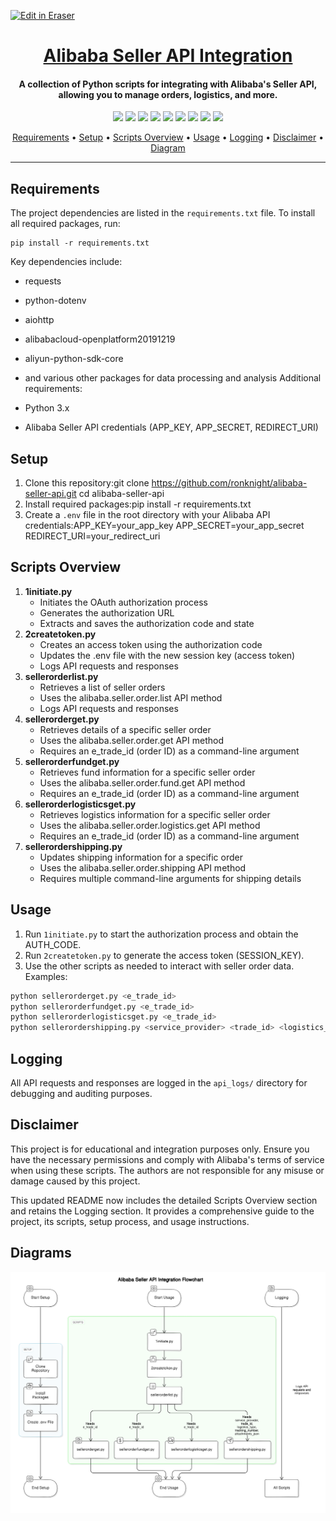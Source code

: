 <p><a target="_blank" href="https://app.eraser.io/workspace/o8hc74AnQrLKcf0ufzUD" id="edit-in-eraser-github-link"><img alt="Edit in Eraser" src="https://firebasestorage.googleapis.com/v0/b/second-petal-295822.appspot.com/o/images%2Fgithub%2FOpen%20in%20Eraser.svg?alt=media&amp;token=968381c8-a7e7-472a-8ed6-4a6626da5501"></a></p>

# <h1 align="center"><a href="https://github.com/ronknight/alibaba-seller-api">Alibaba Seller API Integration</a></h1>
<h4 align="center">A collection of Python scripts for integrating with Alibaba's Seller API, allowing you to manage orders, logistics, and more.</h4>
<p align="center">
<a href="https://twitter.com/PinoyITSolution"><img src="https://img.shields.io/twitter/follow/PinoyITSolution?style=social"></a>
<a href="https://github.com/ronknight?tab=followers"><img src="https://img.shields.io/github/followers/ronknight?style=social"></a>
<a href="https://github.com/ronknight/ronknight/stargazers"><img src="https://img.shields.io/github/stars/BEPb/BEPb.svg?logo=github"></a>
<a href="https://github.com/ronknight/ronknight/network/members"><img src="https://img.shields.io/github/forks/BEPb/BEPb.svg?color=blue&logo=github"></a>
  <a href="https://youtube.com/@PinoyITSolution"><img src="https://img.shields.io/youtube/channel/subscribers/UCeoETAlg3skyMcQPqr97omg"></a>
<a href="https://github.com/ronknight/alibaba-seller-api/issues"><img src="https://img.shields.io/badge/contributions-welcome-brightgreen.svg?style=flat"></a>
<a href="https://github.com/ronknight/alibaba-seller-api/blob/master/LICENSE"><img src="https://img.shields.io/badge/License-MIT-yellow.svg"></a>
<a href="#"><img src="https://img.shields.io/badge/Made%20with-Python-1f425f.svg"></a>
<a href="https://github.com/ronknight"><img src="https://img.shields.io/badge/Made%20with%20%F0%9F%A4%8D%20by%20-%20Ronknight%20-%20red"></a>
</p>
<p align="center">
  <a href="#requirements">Requirements</a> •
  <a href="#setup">Setup</a> •
  <a href="#scripts-overview">Scripts Overview</a> •
  <a href="#usage">Usage</a> •
  <a href="#logging">Logging</a> •
  <a href="#disclaimer">Disclaimer</a> •
  <a href="#diagram">Diagram</a>
</p>

---

## Requirements
The project dependencies are listed in the `requirements.txt` file. To install all required packages, run:

```
pip install -r requirements.txt
```
Key dependencies include:

- requests
- python-dotenv
- aiohttp
- alibabacloud-openplatform20191219
- aliyun-python-sdk-core
- and various other packages for data processing and analysis
Additional requirements:

- Python 3.x
- Alibaba Seller API credentials (APP_KEY, APP_SECRET, REDIRECT_URI)
## Setup
1. Clone this repository:git clone https://github.com/ronknight/alibaba-seller-api.git
cd alibaba-seller-api
2. Install required packages:pip install -r requirements.txt
3. Create a `.env`  file in the root directory with your Alibaba API credentials:APP_KEY=your_app_key
APP_SECRET=your_app_secret
REDIRECT_URI=your_redirect_uri
## Scripts Overview
1. **1initiate.py**
    - Initiates the OAuth authorization process
    - Generates the authorization URL
    - Extracts and saves the authorization code and state
2. **2createtoken.py**
    - Creates an access token using the authorization code
    - Updates the .env file with the new session key (access token)
    - Logs API requests and responses
3. **sellerorderlist.py**
    - Retrieves a list of seller orders
    - Uses the alibaba.seller.order.list API method
    - Logs API requests and responses
4. **sellerorderget.py**
    - Retrieves details of a specific seller order
    - Uses the alibaba.seller.order.get API method
    - Requires an e_trade_id (order ID) as a command-line argument
5. **sellerorderfundget.py**
    - Retrieves fund information for a specific seller order
    - Uses the alibaba.seller.order.fund.get API method
    - Requires an e_trade_id (order ID) as a command-line argument
6. **sellerorderlogisticsget.py**
    - Retrieves logistics information for a specific seller order
    - Uses the alibaba.seller.order.logistics.get API method
    - Requires an e_trade_id (order ID) as a command-line argument
7. **sellerordershipping.py**
    - Updates shipping information for a specific order
    - Uses the alibaba.seller.order.shipping API method
    - Requires multiple command-line arguments for shipping details
## Usage
1. Run `1initiate.py`  to start the authorization process and obtain the AUTH_CODE.
2. Run `2createtoken.py`  to generate the access token (SESSION_KEY).
3. Use the other scripts as needed to interact with seller order data.
Examples:

```bash
python sellerorderget.py <e_trade_id>
python sellerorderfundget.py <e_trade_id>
python sellerorderlogisticsget.py <e_trade_id>
python sellerordershipping.py <service_provider> <trade_id> <logistics_type> <tracking_number> <attachments_json>
```
## Logging
All API requests and responses are logged in the `api_logs/` directory for debugging and auditing purposes.

## Disclaimer
This project is for educational and integration purposes only. Ensure you have the necessary permissions and comply with Alibaba's terms of service when using these scripts. The authors are not responsible for any misuse or damage caused by this project.

This updated README now includes the detailed Scripts Overview section and retains the Logging section. It provides a comprehensive guide to the project, its scripts, setup process, and usage instructions.


<!-- eraser-additional-content -->
## Diagrams
<!-- eraser-additional-files -->
<a href="/README-Alibaba Seller API Integration Flowchart-1.eraserdiagram" data-element-id="CIQeV1CwC1eI5bC16W0Qb"><img src="/.eraser/o8hc74AnQrLKcf0ufzUD___3Jivg2tjMecMlrHwbIVIBR8f7U03___---diagram----a7c8b791fff47f62f024852ab8b4a50e-Alibaba-Seller-API-Integration-Flowchart.png" alt="" data-element-id="CIQeV1CwC1eI5bC16W0Qb" /></a>
<!-- end-eraser-additional-files -->
<!-- end-eraser-additional-content -->
<!--- Eraser file: https://app.eraser.io/workspace/o8hc74AnQrLKcf0ufzUD --->